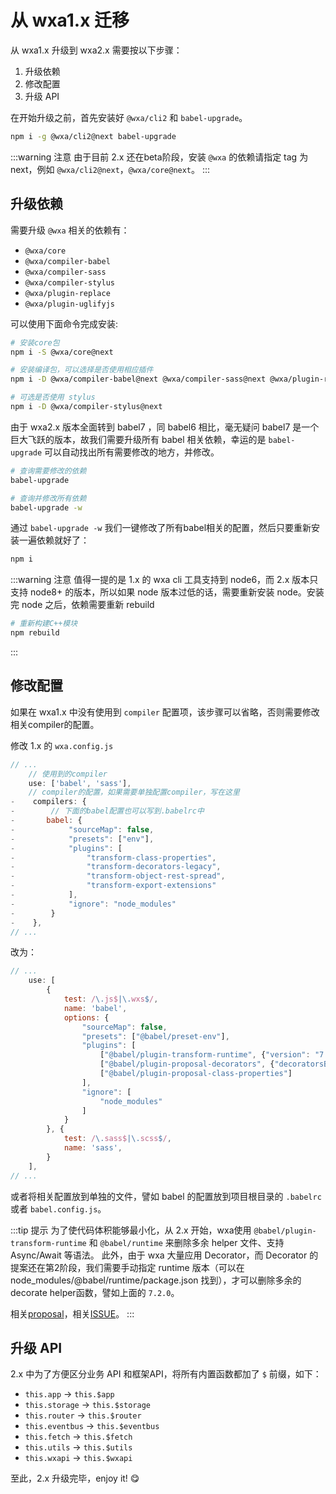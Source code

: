 
# 从 wxa1.x 迁移

从 wxa1.x 升级到 wxa2.x 需要按以下步骤：
1. 升级依赖
2. 修改配置
3. 升级 API

在开始升级之前，首先安装好 `@wxa/cli2` 和 `babel-upgrade`。

```bash
npm i -g @wxa/cli2@next babel-upgrade
```

:::warning 注意
由于目前 2.x 还在beta阶段，安装 `@wxa` 的依赖请指定 tag 为 next，例如 `@wxa/cli2@next`，`@wxa/core@next`。
:::

## 升级依赖

需要升级 `@wxa` 相关的依赖有：
- `@wxa/core`
- `@wxa/compiler-babel`
- `@wxa/compiler-sass`
- `@wxa/compiler-stylus`
- `@wxa/plugin-replace`
- `@wxa/plugin-uglifyjs`

可以使用下面命令完成安装:

```bash
# 安装core包
npm i -S @wxa/core@next

# 安装编译包，可以选择是否使用相应插件
npm i -D @wxa/compiler-babel@next @wxa/compiler-sass@next @wxa/plugin-replace@next @wxa/plugin-uglifyjs@next

# 可选是否使用 stylus
npm i -D @wxa/compiler-stylus@next
```

由于 wxa2.x 版本全面转到 babel7 ，同 babel6 相比，毫无疑问 babel7 是一个巨大飞跃的版本，故我们需要升级所有 babel 相关依赖，幸运的是 `babel-upgrade` 可以自动找出所有需要修改的地方，并修改。

```bash
# 查询需要修改的依赖
babel-upgrade

# 查询并修改所有依赖
babel-upgrade -w
```

通过 `babel-upgrade -w` 我们一键修改了所有babel相关的配置，然后只要重新安装一遍依赖就好了：

```bash
npm i
```

:::warning 注意
值得一提的是 1.x 的 wxa cli 工具支持到 node6，而 2.x 版本只支持 node8+ 的版本，所以如果 node 版本过低的话，需要重新安装 node。安装完 node 之后，依赖需要重新 rebuild

```bash
# 重新构建C++模块
npm rebuild
```
:::

## 修改配置

如果在 wxa1.x 中没有使用到 `compiler` 配置项，该步骤可以省略，否则需要修改相关compiler的配置。

修改 1.x 的 `wxa.config.js`
```js
// ...
    // 使用到的compiler
    use: ['babel', 'sass'],
    // compiler的配置，如果需要单独配置compiler，写在这里
-    compilers: {
-        // 下面的babel配置也可以写到.babelrc中
-       babel: {
-            "sourceMap": false,
-            "presets": ["env"],
-            "plugins": [
-                "transform-class-properties",
-                "transform-decorators-legacy",
-                "transform-object-rest-spread",
-                "transform-export-extensions"
-            ],
-            "ignore": "node_modules"
-        }
-    },
// ...
```

改为： 
```js
// ...
    use: [
        {
            test: /\.js$|\.wxs$/,
            name: 'babel',
            options: {
                "sourceMap": false,
                "presets": ["@babel/preset-env"],
                "plugins": [
                    ["@babel/plugin-transform-runtime", {"version": "7.2.0"}],
                    ["@babel/plugin-proposal-decorators", {"decoratorsBeforeExport": true}],
                    ["@babel/plugin-proposal-class-properties"]
                ],
                "ignore": [
                    "node_modules"
                ]
            }
        }, {
            test: /\.sass$|\.scss$/,
            name: 'sass',
        }
    ],
// ...
```

或者将相关配置放到单独的文件，譬如 babel 的配置放到项目根目录的 `.babelrc` 或者 `babel.config.js`。

:::tip 提示
为了使代码体积能够最小化，从 2.x 开始，wxa使用 `@babel/plugin-transform-runtime` 和 `@babel/runtime` 来删除多余 helper 文件、支持 Async/Await 等语法。
此外，由于 wxa 大量应用 Decorator，而 Decorator 的提案还在第2阶段，我们需要手动指定 runtime 版本（可以在 node_modules/@babel/runtime/package.json 找到），才可以删除多余的 decorate helper函数，譬如上面的 `7.2.0`。

相关[proposal](https://github.com/tc39/proposal-decorators)，相关[ISSUE](https://github.com/babel/babel/issues/8766)。
:::

## 升级 API

2.x 中为了方便区分业务 API 和框架API，将所有内置函数都加了 `$` 前缀，如下：

- `this.app` -> `this.$app`
- `this.storage` -> `this.$storage`
- `this.router` -> `this.$router`
- `this.eventbus` -> `this.$eventbus`
- `this.fetch` -> `this.$fetch`
- `this.utils` -> `this.$utils`
- `this.wxapi` -> `this.$wxapi`

至此，2.x 升级完毕，enjoy it! :yum: